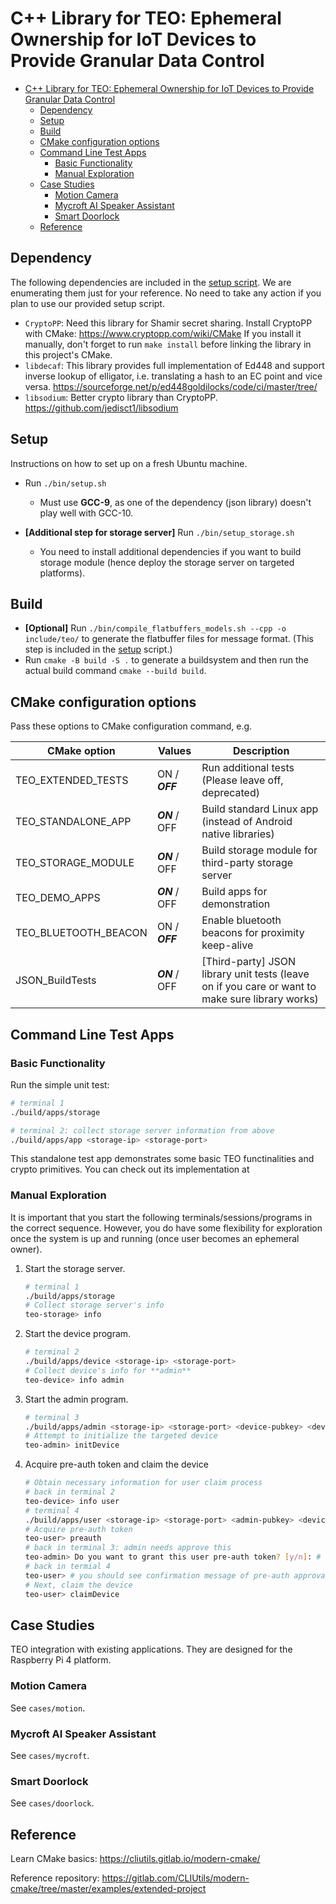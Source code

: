 # C++ Library for TEO: Ephemeral Ownership for IoT Devices to Provide Granular Data Control

- [C++ Library for TEO: Ephemeral Ownership for IoT Devices to Provide Granular Data Control](#c-library-for-teo-ephemeral-ownership-for-iot-devices-to-provide-granular-data-control)
  - [Dependency](#dependency)
  - [Setup](#setup)
  - [Build](#build)
  - [CMake configuration options](#cmake-configuration-options)
  - [Command Line Test Apps](#command-line-test-apps)
    - [Basic Functionality](#basic-functionality)
    - [Manual Exploration](#manual-exploration)
  - [Case Studies](#case-studies)
    - [Motion Camera](#motion-camera)
    - [Mycroft AI Speaker Assistant](#mycroft-ai-speaker-assistant)
    - [Smart Doorlock](#smart-doorlock)
  - [Reference](#reference)


## Dependency

The following dependencies are included in the [setup script](#setup). We are enumerating them just for your reference. No need to take any action if you plan to use our provided setup script.

- `CryptoPP`: Need this library for Shamir secret sharing.
Install CryptoPP with CMake: https://www.cryptopp.com/wiki/CMake
If you install it manually, don't forget to run `make install` before
linking the library in this project's CMake.
- `libdecaf`: This library provides full implementation of Ed448 and support inverse lookup of elligator, i.e. translating a hash to an EC point and vice versa. https://sourceforge.net/p/ed448goldilocks/code/ci/master/tree/
- `libsodium`: Better crypto library than CryptoPP. https://github.com/jedisct1/libsodium


## Setup

Instructions on how to set up on a fresh Ubuntu machine.

- Run `./bin/setup.sh`
  - Must use **GCC-9**, as one of the dependency (json library) doesn't play well with GCC-10.

- **[Additional step for storage server]**
Run `./bin/setup_storage.sh`
  - You need to install additional dependencies if you want to build storage module (hence deploy the storage server on targeted platforms).

## Build

- **[Optional]** Run `./bin/compile_flatbuffers_models.sh --cpp -o include/teo/` to generate the flatbuffer files for message format. (This step is included in the [setup](#setup) script.)
- Run `cmake -B build -S .` to generate a buildsystem and then run the actual build command `cmake --build build`. 

## CMake configuration options

Pass these options to CMake configuration command, e.g.

| CMake option | Values | Description |
| ------------ | ------ | ----------- |
| TEO_EXTENDED_TESTS | ON / ***OFF*** | Run additional tests (Please leave off, deprecated) |
| TEO_STANDALONE_APP | ***ON*** / OFF | Build standard Linux app (instead of Android native libraries) |
| TEO_STORAGE_MODULE | ***ON*** / OFF | Build storage module for third-party storage server |
| TEO_DEMO_APPS | ***ON*** / OFF | Build apps for demonstration |
| TEO_BLUETOOTH_BEACON | ON / ***OFF*** | Enable bluetooth beacons for proximity keep-alive |
| JSON_BuildTests | ***ON*** / OFF | [Third-party] JSON library unit tests (leave on if you care or want to make sure library works) |

## Command Line Test Apps

### Basic Functionality

Run the simple unit test:
```bash
# terminal 1
./build/apps/storage

# terminal 2: collect storage server information from above
./build/apps/app <storage-ip> <storage-port>
```
This standalone test app demonstrates some basic TEO functinalities and crypto primitives. You can check out its implementation at 

### Manual Exploration

It is important that you start the following terminals/sessions/programs in the correct sequence. However, you do have some flexibility for exploration once the system is up and running (once user becomes an ephemeral owner).

1. Start the storage server.
   ```bash
   # terminal 1
   ./build/apps/storage
   # Collect storage server's info
   teo-storage> info 
   ```
2. Start the device program.
   ```bash
   # terminal 2
   ./build/apps/device <storage-ip> <storage-port>
   # Collect device's info for **admin**
   teo-device> info admin
   ```
3. Start the admin program.
    ```bash
    # terminal 3
    ./build/apps/admin <storage-ip> <storage-port> <device-pubkey> <device-secret>
    # Attempt to initialize the targeted device
    teo-admin> initDevice
    ```
4. Acquire pre-auth token and claim the device
    ```bash 
    # Obtain necessary information for user claim process
    # back in terminal 2
    teo-device> info user
    # terminal 4
    ./build/apps/user <storage-ip> <storage-port> <admin-pubkey> <device-pubkey>
    # Acquire pre-auth token
    teo-user> preauth
    # back in terminal 3: admin needs approve this
    teo-admin> Do you want to grant this user pre-auth token? [y/n]: # type yes or no
    # back in termial 4
    teo-user> # you should see confirmation message of pre-auth approval here
    # Next, claim the device
    teo-user> claimDevice
    ```

## Case Studies

TEO integration with existing applications. They are designed for the Raspberry Pi 4 platform.

### Motion Camera

See `cases/motion`.

### Mycroft AI Speaker Assistant

See `cases/mycroft`.

### Smart Doorlock

See `cases/doorlock`.


## Reference

Learn CMake basics: https://cliutils.gitlab.io/modern-cmake/

Reference repository: https://gitlab.com/CLIUtils/modern-cmake/tree/master/examples/extended-project

